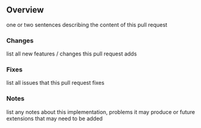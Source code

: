 ## Overview
one or two sentences describing the content of this pull request

### Changes
list all new features / changes this pull request adds

### Fixes
list all issues that this pull request fixes

### Notes
list any notes about this implementation, problems it may produce or future extensions that may need to be added
